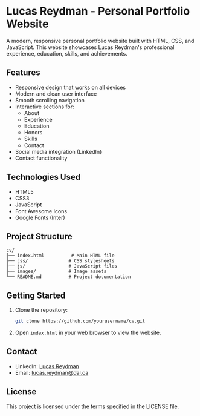 # Lucas Reydman - Personal Portfolio Website

A modern, responsive personal portfolio website built with HTML, CSS, and JavaScript. This website showcases Lucas Reydman's professional experience, education, skills, and achievements.

## Features

- Responsive design that works on all devices
- Modern and clean user interface
- Smooth scrolling navigation
- Interactive sections for:
  - About
  - Experience
  - Education
  - Honors
  - Skills
  - Contact
- Social media integration (LinkedIn)
- Contact functionality

## Technologies Used

- HTML5
- CSS3
- JavaScript
- Font Awesome Icons
- Google Fonts (Inter)

## Project Structure

```
cv/
├── index.html          # Main HTML file
├── css/               # CSS stylesheets
├── js/                # JavaScript files
├── images/            # Image assets
└── README.md          # Project documentation
```

## Getting Started

1. Clone the repository:
   ```bash
   git clone https://github.com/yourusername/cv.git
   ```

2. Open `index.html` in your web browser to view the website.

## Contact

- LinkedIn: [Lucas Reydman](https://www.linkedin.com/in/lucasreydman)
- Email: lucas.reydman@dal.ca

## License

This project is licensed under the terms specified in the LICENSE file.